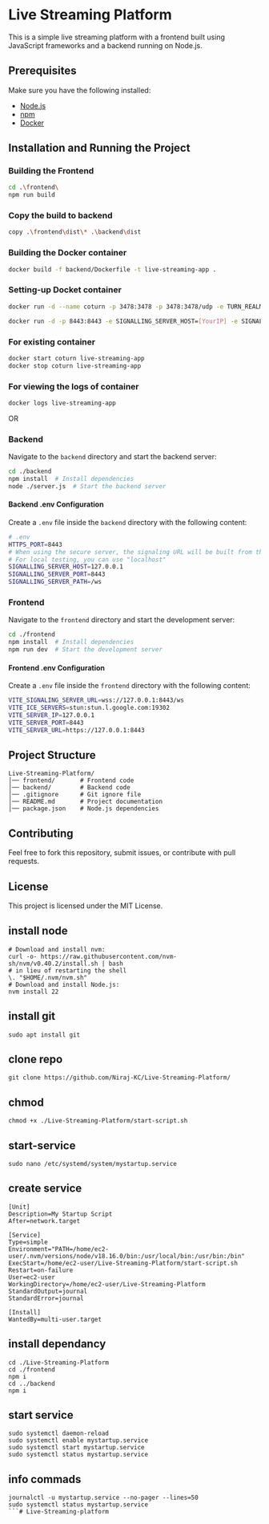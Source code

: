 # Live Streaming Platform

This is a simple live streaming platform with a frontend built using JavaScript frameworks and a backend running on Node.js.

## Prerequisites

Make sure you have the following installed:

- [Node.js](https://nodejs.org/)
- [npm](https://www.npmjs.com/)
- [Docker](https://docs.docker.com/desktop/)

## Installation and Running the Project

### Building the Frontend

```sh
cd .\frontend\
npm run build
```

### Copy the build to backend

```sh
copy .\frontend\dist\* .\backend\dist
```

### Building the Docker container

```sh
docker build -f backend/Dockerfile -t live-streaming-app .
```

### Setting-up Docket container

```sh
docker run -d --name coturn -p 3478:3478 -p 3478:3478/udp -e TURN_REALM=[YourIP] -e TURN_USER=user:password instrumentisto/coturn

docker run -d -p 8443:8443 -e SIGNALLING_SERVER_HOST=[YourIP] -e SIGNALLING_SERVER_PORT=8443 -e SIGNALLING_SERVER_PATH=/ws -e STUN_SERVER=stun:stun.l.google.com:19302 -e TURN_SERVER=turn:[YourIP]:3478 -e TURN_USERNAME=user -e TURN_CREDENTIAL=password --name live-streaming-app live-streaming-app
```

### For existing container

```sh
docker start coturn live-streaming-app
docker stop coturn live-streaming-app
```

### For viewing the logs of container

```sh
docker logs live-streaming-app
```

OR

### Backend

Navigate to the `backend` directory and start the backend server:

```sh
cd ./backend
npm install  # Install dependencies
node ./server.js  # Start the backend server
```

#### Backend .env Configuration

Create a `.env` file inside the `backend` directory with the following content:

```sh
# .env
HTTPS_PORT=8443
# When using the secure server, the signaling URL will be built from the host and port.
# For local testing, you can use "localhost"
SIGNALLING_SERVER_HOST=127.0.0.1
SIGNALLING_SERVER_PORT=8443
SIGNALLING_SERVER_PATH=/ws
```

### Frontend

Navigate to the `frontend` directory and start the development server:

```sh
cd ./frontend
npm install  # Install dependencies
npm run dev  # Start the development server
```

#### Frontend .env Configuration

Create a `.env` file inside the `frontend` directory with the following content:

```sh
VITE_SIGNALING_SERVER_URL=wss://127.0.0.1:8443/ws
VITE_ICE_SERVERS=stun:stun.l.google.com:19302
VITE_SERVER_IP=127.0.0.1
VITE_SERVER_PORT=8443
VITE_SERVER_URL=https://127.0.0.1:8443
```

## Project Structure

```
Live-Streaming-Platform/
│── frontend/       # Frontend code
│── backend/        # Backend code
│── .gitignore      # Git ignore file
│── README.md       # Project documentation
│── package.json    # Node.js dependencies
```

## Contributing

Feel free to fork this repository, submit issues, or contribute with pull requests.

## License

This project is licensed under the MIT License.

## install node

```
# Download and install nvm:
curl -o- https://raw.githubusercontent.com/nvm-sh/nvm/v0.40.2/install.sh | bash
# in lieu of restarting the shell
\. "$HOME/.nvm/nvm.sh"
# Download and install Node.js:
nvm install 22
```

## install git

```
sudo apt install git
```

## clone repo

```
git clone https://github.com/Niraj-KC/Live-Streaming-Platform/
```

## chmod

```
chmod +x ./Live-Streaming-Platform/start-script.sh
```

## start-service

```
sudo nano /etc/systemd/system/mystartup.service
```

## create service

```
[Unit]
Description=My Startup Script
After=network.target

[Service]
Type=simple
Environment="PATH=/home/ec2-user/.nvm/versions/node/v18.16.0/bin:/usr/local/bin:/usr/bin:/bin"
ExecStart=/home/ec2-user/Live-Streaming-Platform/start-script.sh
Restart=on-failure
User=ec2-user
WorkingDirectory=/home/ec2-user/Live-Streaming-Platform
StandardOutput=journal
StandardError=journal

[Install]
WantedBy=multi-user.target
```

## install dependancy

```
cd ./Live-Streaming-Platform
cd ./frontend
npm i
cd ../backend
npm i
```

## start service

```
sudo systemctl daemon-reload
sudo systemctl enable mystartup.service
sudo systemctl start mystartup.service
sudo systemctl status mystartup.service
```

## info commads
```
journalctl -u mystartup.service --no-pager --lines=50
sudo systemctl status mystartup.service
```#   L i v e - S t r e a m i n g - p l a t f o r m  
 